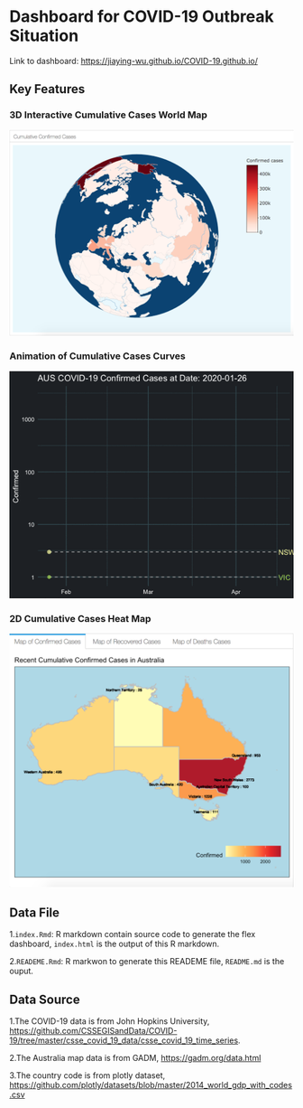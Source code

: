 
Dashboard for COVID-19 Outbreak Situation
=========================================

Link to dashboard: <https://jiaying-wu.github.io/COVID-19.github.io/>

Key Features
------------

### 3D Interactive Cumulative Cases World Map

![](image/3d_world_map.png)

### Animation of Cumulative Cases Curves

![](image/animate_confirmed.gif)

### 2D Cumulative Cases Heat Map

![](image/2d_aus_map.png)

Data File
---------

1.`index.Rmd`: R markdown contain source code to generate the flex dashboard, `index.html` is the output of this R markdown.

2.`READEME.Rmd`: R markwon to generate this READEME file, `README.md` is the ouput.

Data Source
-----------

1.The COVID-19 data is from John Hopkins University, <https://github.com/CSSEGISandData/COVID-19/tree/master/csse_covid_19_data/csse_covid_19_time_series>.

2.The Australia map data is from GADM, <https://gadm.org/data.html>

3.The country code is from plotly dataset, <https://github.com/plotly/datasets/blob/master/2014_world_gdp_with_codes.csv>
